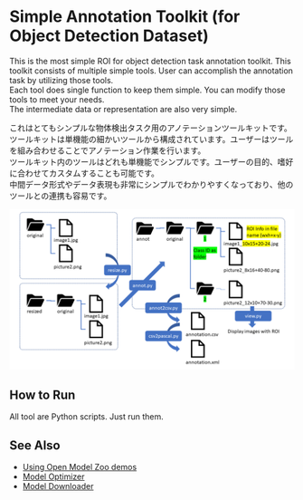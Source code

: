 # Simple Annotation Toolkit (for Object Detection Dataset)
This is the most simple ROI for object detection task annotation toolkit. This toolkit consists of multiple simple tools. User can accomplish the annotation task by utilizing those tools.  
Each tool does single function to keep them simple. You can modify those tools to meet your needs.   
The intermediate data or representation are also very simple.  

これはとてもシンプルな物体検出タスク用のアノテーションツールキットです。ツールキットは単機能の細かいツールから構成されています。ユーザーはツールを組み合わせることでアノテーション作業を行います。  
ツールキット内のツールはどれも単機能でシンプルです。ユーザーの目的、嗜好に合わせてカスタムすることも可能です。  
中間データ形式やデータ表現も非常にシンプルでわかりやすくなっており、他のツールとの連携も容易です。  

![work-flow](./resources/work-flow.png)


## How to Run

All tool are Python scripts. Just run them.

## See Also  
* [Using Open Model Zoo demos](../../README.md)  
* [Model Optimizer](https://docs.openvinotoolkit.org/latest/_docs_MO_DG_Deep_Learning_Model_Optimizer_DevGuide.html)  
* [Model Downloader](../../../tools/downloader/README.md)  
